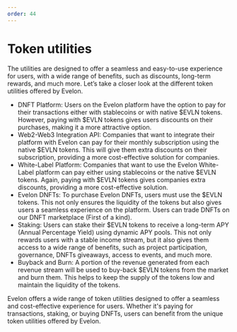 ```yaml
---
order: 44
---
```

# Token utilities
The utilities are designed to offer a seamless and easy-to-use experience for users, with a wide range of benefits, such as discounts, long-term rewards, and much more. Let’s take a closer look at the different token utilities offered by Evelon.

- DNFT Platform: Users on the Evelon platform have the option to pay for their transactions either with stablecoins or with native $EVLN tokens. However, paying with $EVLN tokens gives users discounts on their purchases, making it a more attractive option.
- Web2-Web3 Integration API: Companies that want to integrate their platform with Evelon can pay for their monthly subscription using the native $EVLN tokens. This will give them extra discounts on their subscription, providing a more cost-effective solution for companies.
- White-Label Platform: Companies that want to use the Evelon White-Label platform can pay either using stablecoins or the native $EVLN tokens. Again, paying with $EVLN tokens gives companies extra discounts, providing a more cost-effective solution.
- Evelon DNFTs: To purchase Evelon DNFTs, users must use the $EVLN tokens. This not only ensures the liquidity of the tokens but also gives users a seamless experience on the platform. Users can trade DNFTs on our DNFT marketplace (First of a kind).
- Staking: Users can stake their $EVLN tokens to receive a long-term APY (Annual Percentage Yield) using dynamic APY pools. This not only rewards users with a stable income stream, but it also gives them access to a wide range of benefits, such as project participation, governance, DNFTs giveaways, access to events, and much more.
- Buyback and Burn: A portion of the revenue generated from each revenue stream will be used to buy-back $EVLN tokens from the market and burn them. This helps to keep the supply of the tokens low and maintain the liquidity of the tokens.

Evelon offers a wide range of token utilities designed to offer a seamless and cost-effective experience for users. Whether it's paying for transactions, staking, or buying DNFTs, users can benefit from the unique token utilities offered by Evelon.